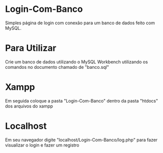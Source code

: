 # Login-Com-Banco
 Simples página de login com conexão para um banco de dados feito com MySQL.

# Para Utilizar

Crie um banco de dados utilizando o MySQL Workbench utilizando os comandos no documento chamado de "banco.sql"

# Xampp

Em seguida coloque a pasta "Login-Com-Banco" dentro da pasta "htdocs" dos arquivos do xampp

# Localhost

Em seu navegador digite "localhost/Login-Com-Banco/log.php" para fazer visualizar o login e fazer um registro
